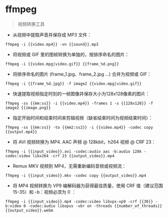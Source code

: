 # ffmpeg

> 视频转换工具

- 从视频中提取声音并保存成 MP3 文件：

`ffmpeg -i {{video.mp4}} -vn {{sound}}.mp3`

- 将视频或 GIF 里的图帧转换为单独的，按排序命名的图片：

`ffmpeg -i {{video.mpg|video.gif}} {{frame_%d.png}}`

- 将排序命名的图片 (frame_1.jpg、frame_2.jpg ...) 合并为视频或 GIF：

`ffmpeg -i {{frame_%d.jpg}} -f image2 {{video.mpg|video.gif}}`

- 快速提取视频指定时刻的一帧图像并保存大小为128x128像素的图片：

`ffmpeg -ss {{mm:ss}} -i {{video.mp4}} -frames 1 -s {{128x128}} -f image2 {{image.png}}`

- 指定开始时间和结束时间来剪辑视频（缺省结束时间为视频结束时间）：

`ffmpeg -ss {{mm:ss}} -to {{mm2:ss2}} -i {{video.mp4}} -codec copy {{output.mp4}}`

- 将 AVI 视频转换为 MP4. AAC 声频 @ 128kbit，h264 视频 @ CRF 23：

`ffmpeg -i {{input_video}}.avi -codec:audio aac -b:audio 128k -codec:video libx264 -crf 23 {{output_video}}.mp4`

- Remux MKV 视频到 MP4，无需重新编码音频或视频流：

`ffmpeg -i {{input_video}}.mkv -codec copy {{output_video}}.mp4`

- 将 MP4 视频转换为 VP9 编解码器为获得最佳质量，使用 CRF 值（建议范围 15-35）和 -b：视频必须为 0 ：

`ffmpeg -i {{input_video}}.mp4 -codec:video libvpx-vp9 -crf {{30}} -b:video 0 -codec:audio libopus -vbr on -threads {{number_of_threads}} {{output_video}}.webm`

[#]: contributors: ([潘潘]，[李峰]，[蜂子🐝ℋ]，[Mr. Rat Ellipse])